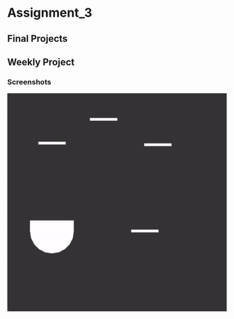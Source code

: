
# Assignment_3

## Final Projects

## Weekly Project

### Screenshots
![](images/Screenshot.gif)




